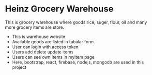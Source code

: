 # Heinz Grocery Warehouse

This is grocery warehouse where goods rice, suger, flour, oil and many more grocery items are store.

- This is warehouse website
- Available goods are listed in tabular form.
- User can login with access token
- Users add delete update items
- Users can see own items in myItem page 
- Here, bootstrap, react, firebase, nodejs, mongodb are used in this project
